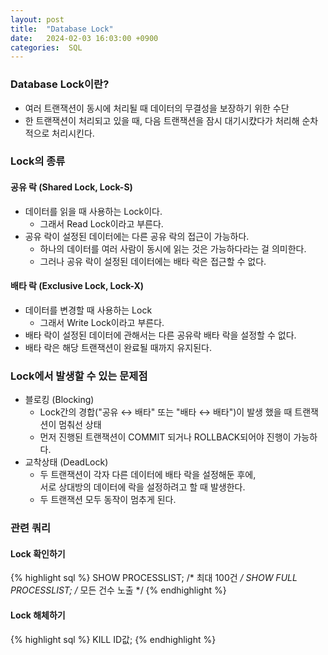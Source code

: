 ```yaml
---
layout: post
title:  "Database Lock"
date:   2024-02-03 16:03:00 +0900
categories:  SQL
---
```


### Database Lock이란?

- 여러 트랜잭션이 동시에 처리될 때 데이터의 무결성을 보장하기 위한 수단
- 한 트랜잭션이 처리되고 있을 때, 다음 트랜잭션을 잠시 대기시컀다가 처리해 순차적으로 처리시킨다.

### Lock의 종류

#### 공유 락 (Shared Lock, Lock-S)

- 데이터를 읽을 때 사용하는 Lock이다.
    - 그래서 Read Lock이라고 부른다.
- 공유 락이 설정된 데이터에는 다른 공유 락의 접근이 가능하다.
    - 하나의 데이터를 여러 사람이 동시에 읽는 것은 가능하다라는 걸 의미한다.
    - 그러나 공유 락이 설정된 데이터에는 배타 락은 접근할 수 없다.

#### 배타 락 (Exclusive Lock, Lock-X)

- 데이터를 변경할 때 사용하는 Lock
    - 그래서 Write Lock이라고 부른다.
- 배타 락이 설정된 데이터에 관해서는 다른 공유락 배타 락을 설정할 수 없다.
- 배타 락은 해당 트랜잭션이 완료될 때까지 유지된다.

### Lock에서 발생할 수 있는 문제점

- 블로킹 (Blocking)
    - Lock간의 경합("공유 ↔ 배타" 또는 "배타 ↔ 배타")이 발생 했을 때 트랜잭션이 멈춰선 상태
    - 먼저 진행된 트랜잭션이 COMMIT 되거나 ROLLBACK되어야 진행이 가능하다.
- 교착상태 (DeadLock)
    - 두 트랜잭션이 각자 다른 데이터에 배타 락을 설정해둔 후에,  
    서로 상대방의 데이터에 락을 설정하려고 할 때 발생한다.
    - 두 트랜잭션 모두 동작이 멈추게 된다.

### 관련 쿼리

#### Lock 확인하기

{% highlight sql %}
SHOW PROCESSLIST; /* 최대 100건 */
SHOW FULL PROCESSLIST; /* 모든 건수 노출 */
{% endhighlight %}

#### Lock 해체하기

{% highlight sql %}
KILL ID값;
{% endhighlight %}